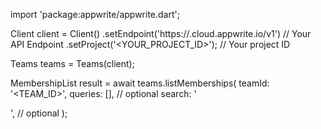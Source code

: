 import 'package:appwrite/appwrite.dart';

Client client = Client()
    .setEndpoint('https://<REGION>.cloud.appwrite.io/v1') // Your API Endpoint
    .setProject('<YOUR_PROJECT_ID>'); // Your project ID

Teams teams = Teams(client);

MembershipList result = await teams.listMemberships(
    teamId: '<TEAM_ID>',
    queries: [], // optional
    search: '<SEARCH>', // optional
);
